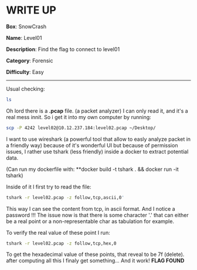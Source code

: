 # WRITE UP

**Box**:            SnowCrash

**Name**:           Level01

**Description**:    Find the flag to connect to level01

**Category**:       Forensic

**Difficulty**:     Easy

---

Usual checking:
```bash
ls
```

Oh lord there is a **.pcap** file. (a packet analyzer)
I can only read it, and it's a real mess innit. So i get it into my own computer by running:
```bash
scp -P 4242 level02@10.12.237.184:level02.pcap ~/Desktop/
```

I want to use wireshark (a powerful tool that allow to easly analyze packet in a friendly way) because of it's wonderful UI but because of permission issues, I rather use tshark (less friendly) inside a docker to extract potential data.

(Can run my dockerfile with: **docker build -t tshark . && docker run -it tshark)

Inside of it I first try to read the file:
```bash
tshark -r level02.pcap -z follow,tcp,ascii,0'
```

This way I can see the content from tcp, in ascii format. And I notice a password !!!
The issue now is that there is some character '.' that can either be a real point or a non-representable char as tabulation for example.

To verify the real value of these point I run:
```bash
tshark -r level02.pcap -z follow,tcp,hex,0
```
To get the hexadecimal value of these points, that reveal to be 7f (delete).
after computing all this I finaly get something... And it work!
**FLAG FOUND**
